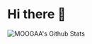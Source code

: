 # Hi there 👋

![MOOGAA's Github Stats](https://github-readme-stats.vercel.app/api?username=MOOGAA&show_icons=true&theme=tokyonight)

<!--
**MOOGAA/MOOGAA** is a ✨ _special_ ✨ repository because its `README.md` (this file) appears on your GitHub profile.

Here are some ideas to get you started:

- 🔭 I’m currently working on ...
- 🌱 I’m currently learning ...
- 👯 I’m looking to collaborate on ...
- 🤔 I’m looking for help with ...
- 💬 Ask me about ...
- 📫 How to reach me: ...
- 😄 Pronouns: ...
- ⚡ Fun fact: ...
-->
